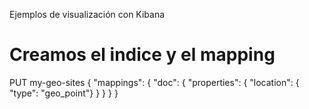 Ejemplos de visualización con Kibana



# Creamos el indice y el mapping
PUT my-geo-sites
{
    "mappings": {
        "doc": {
            "properties": {
                "location": {
                  "type": "geo_point"}
            }
        }
    }
}
